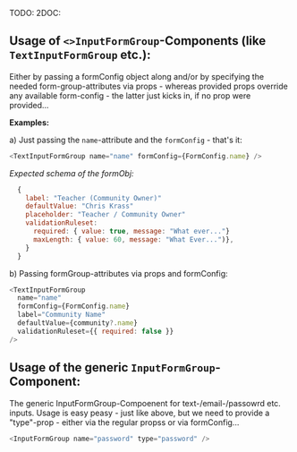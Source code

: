 TODO: 2DOC:

## Usage of `<>InputFormGroup`-Components (like `TextInputFormGroup` etc.):

Either by passing a formConfig object along and/or by specifying the needed form-group-attributes via props - whereas provided props override any available form-config - the latter just kicks in, if no prop were provided...

**Examples:**

a) Just passing the `name`-attribute and the `formConfig` - that's it:

```js
<TextInputFormGroup name="name" formConfig={FormConfig.name} />
```

_Expected schema of the formObj:_

```js
  {
    label: "Teacher (Community Owner)"
    defaultValue: "Chris Krass"
    placeholder: "Teacher / Community Owner"
    validationRuleset:
      required: { value: true, message: "What ever..."}
      maxLength: { value: 60, message: "What Ever...")},
    }
  }
```

b) Passing formGroup-attributes via props and formConfig:

```js
<TextInputFormGroup
  name="name"
  formConfig={FormConfig.name}
  label="Community Name"
  defaultValue={community?.name}
  validationRuleset={{ required: false }}
/>
```

## Usage of the generic `InputFormGroup`-Component:

The generic InputFormGroup-Compoenent for text-/email-/passowrd etc. inputs.
Usage is easy peasy - just like above, but we need to provide a "type"-prop - either via the regular propss or via formConfig...

```js
<InputFormGroup name="password" type="password" />
```
